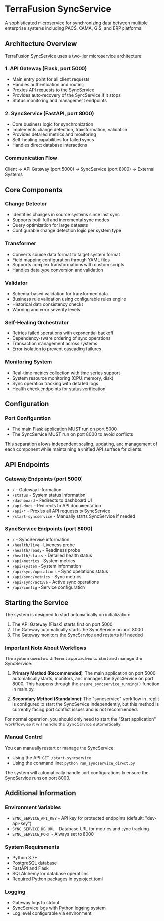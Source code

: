 # TerraFusion SyncService

A sophisticated microservice for synchronizing data between multiple enterprise systems including PACS, CAMA, GIS, and ERP platforms.

## Architecture Overview

TerraFusion SyncService uses a two-tier microservice architecture:

### 1. API Gateway (Flask, port 5000)
- Main entry point for all client requests
- Handles authentication and routing
- Proxies API requests to the SyncService
- Provides auto-recovery of the SyncService if it stops
- Status monitoring and management endpoints

### 2. SyncService (FastAPI, port 8000)
- Core business logic for synchronization
- Implements change detection, transformation, validation
- Provides detailed metrics and monitoring
- Self-healing capabilities for failed syncs
- Handles direct database interactions

### Communication Flow
Client → API Gateway (port 5000) → SyncService (port 8000) → External Systems

## Core Components

### Change Detector
- Identifies changes in source systems since last sync
- Supports both full and incremental sync modes
- Query optimization for large datasets
- Configurable change detection logic per system type

### Transformer
- Converts source data format to target system format
- Field mapping configuration through YAML files
- Supports complex transformations with custom scripts
- Handles data type conversion and validation

### Validator
- Schema-based validation for transformed data
- Business rule validation using configurable rules engine
- Historical data consistency checks
- Warning and error severity levels

### Self-Healing Orchestrator
- Retries failed operations with exponential backoff
- Dependency-aware ordering of sync operations
- Transaction management across systems
- Error isolation to prevent cascading failures

### Monitoring System
- Real-time metrics collection with time series support
- System resource monitoring (CPU, memory, disk)
- Sync operation tracking with detailed logs
- Health check endpoints for status verification

## Configuration

### Port Configuration
- The main Flask application MUST run on port 5000
- The SyncService MUST run on port 8000 to avoid conflicts

This separation allows independent scaling, updating, and management of each component while maintaining a unified API surface for clients.

## API Endpoints

### Gateway Endpoints (port 5000)
- `/` - Gateway information
- `/status` - System status information
- `/dashboard` - Redirects to dashboard UI
- `/api-docs` - Redirects to API documentation
- `/api/*` - Proxies all API requests to SyncService
- `/start-syncservice` - Manually starts SyncService if needed

### SyncService Endpoints (port 8000)
- `/` - SyncService information
- `/health/live` - Liveness probe
- `/health/ready` - Readiness probe
- `/health/status` - Detailed health status
- `/api/metrics` - System metrics
- `/api/system` - System information
- `/api/sync/operations` - Sync operations status
- `/api/sync/metrics` - Sync metrics
- `/api/sync/active` - Active sync operations
- `/api/config` - Service configuration

## Starting the Service

The system is designed to start automatically on initialization:

1. The API Gateway (Flask) starts first on port 5000
2. The Gateway automatically starts the SyncService on port 8000
3. The Gateway monitors the SyncService and restarts it if needed

### Important Note About Workflows

The system uses two different approaches to start and manage the SyncService:

1. **Primary Method (Recommended)**: The main application on port 5000 automatically starts, monitors, and manages the SyncService on port 8000. This happens through the `ensure_syncservice_running()` function in main.py.

2. **Secondary Method (Standalone)**: The "syncservice" workflow in .replit is configured to start the SyncService independently, but this method is currently facing port conflict issues and is not recommended.

For normal operation, you should only need to start the "Start application" workflow, as it will handle the SyncService automatically.

### Manual Control

You can manually restart or manage the SyncService:
- Using the API: `GET /start-syncservice`
- Using the command line: `python run_syncservice_direct.py`

The system will automatically handle port configurations to ensure the SyncService runs on port 8000.

## Additional Information

### Environment Variables
- `SYNC_SERVICE_API_KEY` - API key for protected endpoints (default: "dev-api-key")
- `SYNC_SERVICE_DB_URL` - Database URL for metrics and sync tracking
- `SYNC_SERVICE_PORT` - Always set to 8000

### System Requirements
- Python 3.7+
- PostgreSQL database
- FastAPI and Flask
- SQLAlchemy for database operations
- Required Python packages in pyproject.toml

### Logging
- Gateway logs to stdout
- SyncService logs with Python logging system
- Log level configurable via environment